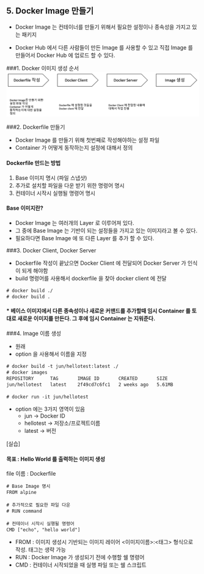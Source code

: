 ## 5. Docker Image 만들기

* Docker Image 는 컨테이너를 만들기 위해서 필요한 설정이나 종속성을 가지고 있는 패키지

* Docker Hub 에서 다른 사람들이 만든 Image 를 사용할 수 있고 직접 Image 를 만들어서 Docker Hub 에 업로드 할 수 있다.

###1. Docker 이미지 생성 순서
   ![Alt text](./images/docker_image_create.png "Docker Image 생성 순서")

###2. Dockerfile 만들기

* Docker Image 를 만들기 위해 첫번째로 작성해야하는 설정 파일
* Container 가 어떻게 동작하는지 설정에 대해서 정의

#### Dockerfile 만드는 방법
1. Base 이미지 명시 (파일 스냅샷)
2. 추가로 설치할 파일을 다운 받기 위한 명령어 명시
3. 컨테이너 시작시 실행될 명령어 명시

#### Base 이미지란?
- Docker Image 는 여러개의 Layer 로 이루어져 있다.
- 그 중에 Base Image 는 기반이 되는 설정들을 가지고 있는 이미지라고 볼 수 있다.
- 필요하다면 Base Image 에 또 다른 Layer 를 추가 할 수 있다.

###3. Docker Client, Docker Server
- Dockerfile 작성이 끝났으면 Docker Client 에 전달되어 Docker Server 가 인식이 되게 해야함
- build 명령어를 사용해서 dockerfile 을 찾아 docker client 에 전달
```
# docker build ./
# docker build .
```

#### * 베이스 이미지에서 다른 종속성이나 새로운 커맨드를 추가할때 임시 Container 를 토대로 새로운 이미지를 만든다. 그 후에 임시 Container 는 지워준다.

###4. Image 이름 생성

* 원래
* option 을 사용해서 이름을 지정
```
# docker build -t jun/hellotest:latest ./
# docker images
REPOSITORY      TAG       IMAGE ID       CREATED       SIZE
jun/hellotest   latest    2f49cd7c6fc1   2 weeks ago   5.61MB

# docker run -it jun/hellotest
```
* option 에는 3가지 영역이 있음
    * jun -> Docker ID
    * hellotest -> 저장소/프로젝트이름
    * latest -> 버전


[실습]
#### 목표 : Hello World 를 출력하는 이미지 생성

file 이름 : Dockerfile
```
# Base Image 명시
FROM alpine

# 추가적으로 필요한 파일 다운
# RUN command

# 컨테이너 시작시 실행될 명령어
CMD ["echo", "hello world"]
```

 * FROM : 이미지 생성시 기반되는 이미지 레이어 <이미지이름>:<태그> 형식으로 작성. 태그는 생략 가능
 * RUN : Docker Image 가 생성되기 전에 수행할 쉘 명령어
 * CMD : 컨테이너 시작되었을 때 실행 파일 또는 쉘 스크립트

